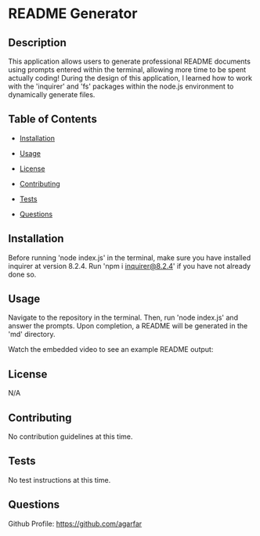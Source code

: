 # README Generator

## Description

This application allows users to generate professional README documents using prompts entered within the terminal, allowing more time to be spent actually coding! During the design of this application, I learned how to work with the 'inquirer' and 'fs' packages within the node.js environment to dynamically generate files. 

## Table of Contents 

- [Installation](#installation)

- [Usage](#usage)

- [License](#license)

- [Contributing](#contributing)

- [Tests](#tests)

- [Questions](#questions)

## Installation

Before running 'node index.js' in the terminal, make sure you have installed inquirer at version 8.2.4. Run 'npm i inquirer@8.2.4' if you have not already done so.

## Usage

Navigate to the repository in the terminal. Then, run 'node index.js' and answer the prompts. Upon completion, a README will be generated in the 'md' directory. 

Watch the embedded video to see an example README output: 

## License

N/A

## Contributing

No contribution guidelines at this time.

## Tests

No test instructions at this time.

## Questions

Github Profile: https://github.com/agarfar
